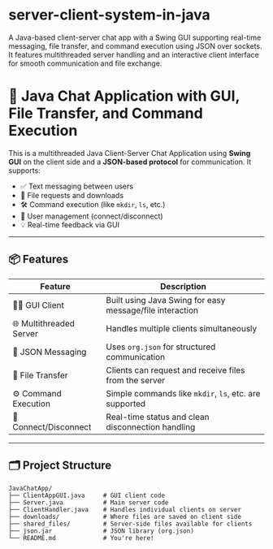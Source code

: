 # server-client-system-in-java
A Java-based client-server chat app with a Swing GUI supporting real-time messaging, file transfer, and command execution using JSON over sockets. It features multithreaded server handling and an interactive client interface for smooth communication and file exchange.

# 💬 Java Chat Application with GUI, File Transfer, and Command Execution

This is a multithreaded Java Client-Server Chat Application using **Swing GUI** on the client side and a **JSON-based protocol** for communication. It supports:

- ✅ Text messaging between users
- 📁 File requests and downloads
- 🛠️ Command execution (like `mkdir`, `ls`, etc.)
- 🚫 User management (connect/disconnect)
- 💡 Real-time feedback via GUI

---

## 📦 Features

| Feature                | Description                                              |
|------------------------|----------------------------------------------------------|
| 🧑‍💻 GUI Client           | Built using Java Swing for easy message/file interaction |
| 🌐 Multithreaded Server | Handles multiple clients simultaneously                 |
| 📩 JSON Messaging       | Uses `org.json` for structured communication            |
| 📁 File Transfer        | Clients can request and receive files from the server   |
| ⚙️ Command Execution     | Simple commands like `mkdir`, `ls`, etc. are supported |
| 🔌 Connect/Disconnect   | Real-time status and clean disconnection handling       |

---

## 🗂️ Project Structure

```plaintext
JavaChatApp/
├── ClientAppGUI.java     # GUI client code
├── Server.java           # Main server code
├── ClientHandler.java    # Handles individual clients on server
├── downloads/            # Where files are saved on client side
├── shared_files/         # Server-side files available for clients
├── json.jar              # JSON library (org.json)
└── README.md             # You're here!

